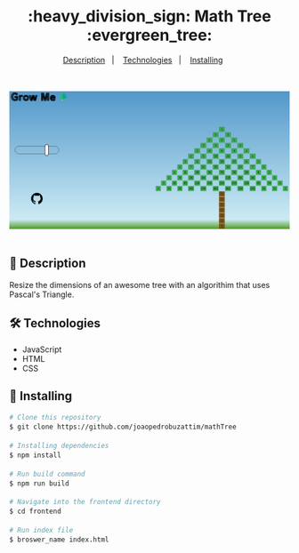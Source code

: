 <h1 align="center">
    :heavy_division_sign: <strong> Math Tree </strong> :evergreen_tree:
</h1>


<p align="center">
  <a href="#page_facing_up-description">Description</a>&nbsp;&nbsp;&nbsp;|&nbsp;&nbsp;&nbsp;
  <a href="#-technologies">Technologies</a>&nbsp;&nbsp;&nbsp;|&nbsp;&nbsp;&nbsp;
  <a href="#closed_book-installing">Installing</a>&nbsp;&nbsp;&nbsp;&nbsp;&nbsp;&nbsp;
</p>

<br />
<br />
<img src="./assets/image.png">
<br />
<br />

## :page_facing_up: Description
Resize the dimensions of an awesome tree with an algorithim that uses Pascal's Triangle.


## 🛠 Technologies

- JavaScript
- HTML
- CSS

## :closed_book: Installing

```bash
# Clone this repository
$ git clone https://github.com/joaopedrobuzattim/mathTree

# Installing dependencies
$ npm install 

# Run build command
$ npm run build

# Navigate into the frontend directory
$ cd frontend

# Run index file 
$ broswer_name index.html

```

